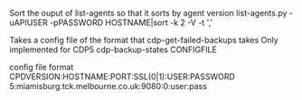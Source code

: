 
Sort the ouput of list-agents so that it sorts by agent version
list-agents.py  -uAPIUSER -pPASSWORD HOSTNAME|sort -k 2 -V -t ','

Takes a config file of the format that cdp-get-failed-backups takes
Only implemented for CDP5
cdp-backup-states CONFIGFILE

config file format
CPDVERSION:HOSTNAME:PORT:SSL(0|1):USER:PASSWORD
5:miamisburg.tck.melbourne.co.uk:9080:0:user:pass
